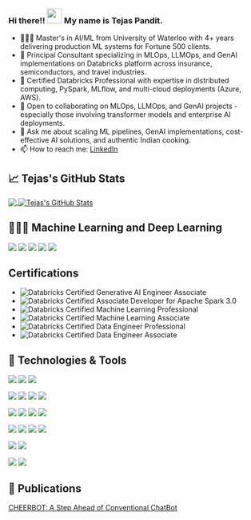 ### Hi there!! <img src="https://raw.githubusercontent.com/MartinHeinz/MartinHeinz/master/wave.gif" width="30px"> My name is Tejas Pandit.
- 👨🏻‍🎓 Master's in AI/ML from University of Waterloo with 4+ years delivering production ML systems for Fortune 500 clients.
- 🔭 Principal Consultant specializing in MLOps, LLMOps, and GenAI implementations on Databricks platform across insurance, semiconductors, and travel industries.
- 🌱 Certified Databricks Professional with expertise in distributed computing, PySpark, MLflow, and multi-cloud deployments (Azure, AWS).
- 👯 Open to collaborating on MLOps, LLMOps, and GenAI projects - especially those involving transformer models and enterprise AI deployments.
- 💬 Ask me about scaling ML pipelines, GenAI implementations, cost-effective AI solutions, and authentic Indian cooking.
- 📫 How to reach me: <a href = "https://www.linkedin.com/in/tejas-pandit/"> LinkedIn </a>

## &#x1f4c8; Tejas's GitHub Stats
<a href="https://github.com/MartinHeinz/MartinHeinz">
  <img align="center" src="https://github-readme-stats.vercel.app/api/top-langs/?username=tejasnp163&show_icons=true&hide=PHP,tex&theme=radical&line_height=27" />
</a>
<a href="https://github.com/MartinHeinz/MartinHeinz">
  <img align="center" src="https://github-readme-stats.vercel.app/api/?username=tejasnp163&show_icons=true&theme=radical&layout=compact&line_height=27&count_private=true" alt="Tejas's GitHub Stats" />
</a>

## 👨🏽‍💻 Machine Learning and Deep Learning
![](https://img.shields.io/badge/Tools-Tensorflow-informational?style=flat&logo=tensorflow&logoColor=white&color=2E86C1)
![](https://img.shields.io/badge/Tools-Keras-informational?style=flat&logo=keras&logoColor=white&color=2E86C1)
![](https://img.shields.io/badge/Tools-PyTorch-informational?style=flat&logo=pytorch&logoColor=white&color=2E86C1)
![](https://img.shields.io/badge/Data_Visualization-Power_BI-informational?style=power-bi&logo=linux&logoColor=white&color=2E86C1)
![](https://img.shields.io/badge/Data_Visualization-Tableau-informational?style=flat&logo=tableau&logoColor=white&color=2E86C1)

## Certifications
- ![Databricks Certified Generative AI Engineer Associate](https://credentials.databricks.com/5e797af4-4449-4485-8c74-ce964b2eac9d#acc.Y5bKaZIL)
- ![Databricks Certified Associate Developer for Apache Spark 3.0](https://credentials.databricks.com/cd03f649-0e87-476a-9f22-01cefe56b798#acc.TyIbmG8N)
- ![Databricks Certified Machine Learning Professional](https://credentials.databricks.com/817c3c64-2034-4219-b25c-ed892ebb8042#acc.1FWxUDo3)
- ![Databricks Certified Machine Learning Associate](https://credentials.databricks.com/5497d8f6-0c61-4ee2-8491-200de5af7adb#acc.BVodzmDu)
- ![Databricks Certified Data Engineer Professional](https://credentials.databricks.com/d6a0d212-d28e-48d8-9759-dbab7ff76619#acc.uT1prZcz)
- ![Databricks Certified Data Engineer Associate](https://credentials.databricks.com/111482b3-399d-424d-94eb-661ce6ac4eba#acc.q4K3tSf0)

## 🔧 Technologies & Tools
![](https://img.shields.io/badge/OS-Linux-informational?style=flat&logo=linux&logoColor=white&color=2E86C1)
![](https://img.shields.io/badge/OS-Ubuntu-informational?style=flat&logo=ubuntu&logoColor=white&color=2E86C1)
![](https://img.shields.io/badge/Shell-Bash-informational?style=flat&logo=gnu-bash&logoColor=white&color=2E86C1)

![](https://img.shields.io/badge/Editor-IntelliJ_IDEA-informational?style=flat&logo=intellij-idea&logoColor=white&color=2E86C1)
![](https://img.shields.io/badge/Editor-Jupyter_Notebook-informational?style=flat&logo=jupyter&logoColor=white&color=2E86C1)
![](https://img.shields.io/badge/Editor-Visual_Studio-informational?style=flat&logo=visual-studio&logoColor=white&color=2E86C1)
![](https://img.shields.io/badge/Tools-Dot_Net-informational?style=flat&logo=.Net&logoColor=white&color=2E86C1)

![](https://img.shields.io/badge/Code-Python-informational?style=flat&logo=python&logoColor=white&color=2E86C1)
![](https://img.shields.io/badge/Code-R-informational?style=flat&logo=R&logoColor=white&color=2E86C1)
![](https://img.shields.io/badge/Code-C++-informational?style=flat&logo=C++&logoColor=white&color=2E86C1)
![](https://img.shields.io/badge/Code-JavaScript-informational?style=flat&logo=javascript&logoColor=white&color=2E86C1)

![](https://img.shields.io/badge/Tools-PostgreSQL-informational?style=flat&logo=postgresql&logoColor=white&color=2E86C1)
![](https://img.shields.io/badge/Tools-MondoDB-informational?style=flat&logo=mongodb&logoColor=white&color=2E86C1)
![](https://img.shields.io/badge/Tools-Hadoop-informational?style=flat&logo=hadoop&logoColor=white&color=2E86C1)
![](https://img.shields.io/badge/Tools-Spark-informational?style=flat&logo=spark&logoColor=white&color=2E86C1)

![](https://img.shields.io/badge/Tools-Docker-informational?style=flat&logo=docker&logoColor=white&color=2E86C1)
![](https://img.shields.io/badge/Tools-Kubernetes-informational?style=flat&logo=kubernetes&logoColor=white&color=2E86C1)

![](https://img.shields.io/badge/Cloud_Platform-Google_Cloud_Platform-informational?style=flat&logo=google-cloud&logoColor=white&color=2E86C1)
![](https://img.shields.io/badge/Cloud_Platform-Amazon_Web_Services-informational?style=flat&logo=amazon-aws&logoColor=white&color=2E86C1)

## 📔 Publications
<a href= "https://www.igi-global.com/chapter/cheerbot/221437">CHEERBOT: A Step Ahead of Conventional ChatBot</a>
